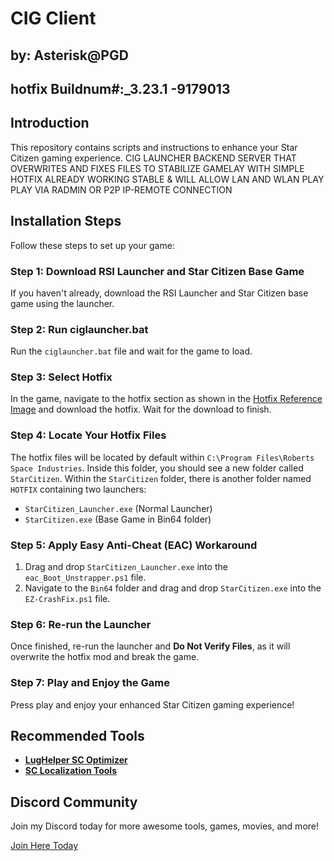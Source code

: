 # CIG Client

## by: Asterisk@PGD

## hotfix Buildnum#:\_3.23.1 -9179013

## Introduction
This repository contains scripts and instructions to enhance your Star Citizen gaming experience.
CIG LAUNCHER BACKEND SERVER THAT OVERWRITES AND FIXES FILES TO STABILIZE GAMELAY WITH SIMPLE HOTFIX ALREADY WORKING STABLE & WILL ALLOW LAN AND WLAN PLAY PLAY VIA RADMIN OR P2P IP-REMOTE CONNECTION

## Installation Steps
Follow these steps to set up your game:

### Step 1: Download RSI Launcher and Star Citizen Base Game
If you haven't already, download the RSI Launcher and Star Citizen base game using the launcher.

### Step 2: Run ciglauncher.bat
Run the `ciglauncher.bat` file and wait for the game to load.

### Step 3: Select Hotfix
In the game, navigate to the hotfix section as shown in the [Hotfix Reference Image](https://github.com/gamedev44/CIG-Client/blob/main/Hotfix%20Ref%20Image.png) and download the hotfix. Wait for the download to finish.

### Step 4: Locate Your Hotfix Files
The hotfix files will be located by default within `C:\Program Files\Roberts Space Industries`. Inside this folder, you should see a new folder called `StarCitizen`. Within the `StarCitizen` folder, there is another folder named `HOTFIX` containing two launchers:
- `StarCitizen_Launcher.exe` (Normal Launcher)
- `StarCitizen.exe` (Base Game in Bin64 folder)

### Step 5: Apply Easy Anti-Cheat (EAC) Workaround
1. Drag and drop `StarCitizen_Launcher.exe` into the `eac_Boot_Unstrapper.ps1` file.
2. Navigate to the `Bin64` folder and drag and drop `StarCitizen.exe` into the `EZ-CrashFix.ps1` file.

### Step 6: Re-run the Launcher
Once finished, re-run the launcher and **Do Not Verify Files**, as it will overwrite the hotfix mod and break the game.

### Step 7: Play and Enjoy the Game
Press play and enjoy your enhanced Star Citizen gaming experience!

## Recommended Tools
- [**LugHelper SC Optimizer**](https://github.com/starcitizen-lug/lug-helper/tree/main)
- [**SC Localization Tools**](https://github.com/h0useRus/StarCitizen)

## Discord Community
Join my Discord today for more awesome tools, games, movies, and more!

[Join Here Today](https://discord.gg/N5NXEgDTsD)
